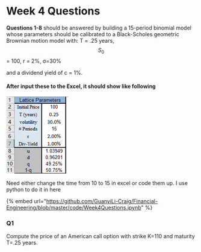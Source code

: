 # Week 4 Questions

**Questions 1-8** should be answered by building a 15-period binomial model whose parameters should be calibrated to a Black-Scholes geometric Brownian motion model with: T = .25 years, $$S_{0}$$ = 100, r = 2%, σ=30%

and a dividend yield of c = 1%.

#### After input these to the Excel, it should show like following

![](../.gitbook/assets/image%20%2816%29.png)

Need either change the time from 10 to 15 in excel or code them up. I use python to do it in here

{% embed url="https://github.com/GuanyiLi-Craig/Financial-Engineering/blob/master/code/Week4Questions.ipynb" %}



### Q1

Compute the price of an American call option with strike K=110 and maturity T=.25 years.



